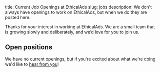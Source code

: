 title: Current Job Openings at EthicalAds
slug: jobs
description: We don't always have openings to work on EthicalAds, but when we do they are posted here.

Thanks for your interest in working at EthicalAds.
We are a small team that is growing slowly and deliberately,
and we’d love for you to join us.

## Open positions

We have no current openings, but if you're excited about what we're doing
we'd like to [hear from you]({filename}/pages/contact.md)!

